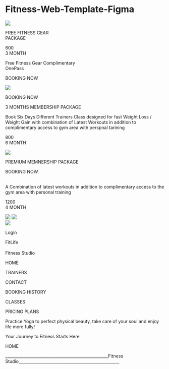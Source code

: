 # Fitness-Web-Template-Figma
<div class="home-LvB" id="114:43">
<div class="home-page-apX" id="114:3">
<div class="property-1default-heF" id="114:2">
<div class="rectangle-5-EeB" id="112:4"></div>
<div class="rectangle-5-DFD" id="114:5"></div>
</div>
</div>
<div class="rectangle-9-S7y" id="114:17"></div>
<div class="auto-group-ezyb-NXR" id="GU74bDiSK7kWtyXGQ4eZYb">
<div class="auto-group-qbm1-WNj" id="GU73aVuHFc2Fbv6kZTqBm1">
<div class="group-2-Qyu" id="114:20">
<div class="line-1-vxF" id="112:42"></div>
<div class="rectangle-6-3GB" id="112:40"></div>
<div class="rectangle-8-NJT" id="112:46"></div>
<img class="ellipse-4-6VM" src="/api/try-prod-ap-southeast-1-first-cluster/project..." id="112:47"/>
<p class="free-fitness-gear-package-bh1" id="112:49">
FREE FITNESS GEAR

<br/>
PACKAGE

</p>
<p class="month-s8j" id="112:48">
<span class="month-s8j-sub-0">
600

<br/>
</span>
<span class="month-s8j-sub-1">3 MONTH</span>
</p>
<p class="free-fitness-gear-complimentary-onepass-BSF" id="112:52">
Free Fitness Gear Complimentary

<br/>
OnePass

</p>
<div class="rectangle-10-Gib" id="112:50"></div>
<p class="booking-now-yN7" id="112:51">BOOKING NOW</p>
</div>
<div class="group-3-UZm" id="114:21">
<div class="line-1-E39" id="114:22"></div>
<div class="rectangle-6-ZbD" id="114:23"></div>
<div class="rectangle-8-VUs" id="114:25"></div>
<img class="ellipse-4-pX9" src="/api/try-prod-ap-southeast-1-first-cluster/project..." id="114:26"/>
<div class="rectangle-10-kQo" id="114:30"></div>
<p class="booking-now-FMZ" id="114:31">BOOKING NOW</p>
<p class="months-membership-package-k3R" id="114:27">3 MONTHS MEMBERSHIP PACKAGE</p>
<p class="book-six-days-different-trainers-class-designed-for-fast-weight-loss-weight-gain-with-combination-of-latest-workouts-in-addition-to-complimentary-access-to-gym-area-with-perspnal-tarining-EDV" id="114:29">Book Six Days Different Trainers Class designed for fast Weight Loss / Weight Gain with combination of Latest Workouts in addition to complimentary access to gym area with perspnal tarining</p>
<p class="month-4CX" id="114:28">
<span class="month-4CX-sub-0"></span>
<span class="month-4CX-sub-1">
800

<br/>
</span>
<span class="month-4CX-sub-2"> 6 MONTH</span>
</p>
</div>
<div class="auto-group-msdq-LpF" id="GU73m5RzHt9wxM9goZmsdq">
<div class="group-2-ea3" id="114:32">
<div class="line-1-AoH" id="114:33"></div>
<div class="rectangle-6-uks" id="114:34"></div>
<div class="rectangle-8-Rz7" id="114:36"></div>
<img class="ellipse-4-xz3" src="/api/try-prod-ap-southeast-1-first-cluster/project..." id="114:37"/>
<p class="premium-memnership-package-Vyy" id="114:38">PREMIUM MEMNERSHIP PACKAGE</p>
<div class="rectangle-10-ny5" id="114:41"></div>
<p class="booking-now-uwD" id="114:42">BOOKING NOW</p>
<p class="a-combination-of-latest-workouts-in-addition-to-complimentary-access-to-the-gym-area-with-personal-training-mCj" id="114:40">
<br/>
A Combination of latest workouts in addition to complimentary access to the gym area with personal training

</p>
<p class="month-S3y" id="114:39">
<span class="month-S3y-sub-0">
1200

<br/>
</span>
<span class="month-S3y-sub-1"> 4 MONTH</span>
</p>
</div>
<div class="group-1-Gx7" id="114:16">
<img class="arrow-1-zt7" src="/api/try-prod-ap-southeast-1-first-cluster/project..." id="114:15"/>
<img class="ellipse-3-Y8w" src="/api/try-prod-ap-southeast-1-first-cluster/project..." id="114:14"/>
</div>
</div>
</div>
<div class="auto-group-rzy7-58s" id="GU72vGVyzydvGRDVpiRzY7">
<img class="auto-group-iemm-zFq" src="/api/try-prod-ap-southeast-1-first-cluster/project..." id="GU73ABGUPcNvMN5UzaieMm"/>
<p class="login-ihd" id="114:8">Login</p>
</div>
<div class="auto-group-n8xq-3V1" id="GU73LvTZzojytd255mn8Xq">
<p class="fitlife-fitness-studio-xrs" id="112:5">
<span class="fitlife-fitness-studio-xrs-sub-0">
FitLife

<br/>
</span>
<span class="fitlife-fitness-studio-xrs-sub-1">
<br/>
Fitness Studio

</span>
</p>
<p class="home-XoV" id="112:30">HOME</p>
<p class="trainers-Tx3" id="112:31">TRAINERS</p>
<p class="contact-oFD" id="112:32">CONTACT</p>
<p class="booking-history-94B" id="112:33">BOOKING HISTORY</p>
<p class="classes-4S3" id="112:34">CLASSES</p>
</div>
<p class="pricing-plans-BWf" id="112:37">PRICING PLANS</p>
<p class="practice-yoga-to-perfect-physical-beauty-take-care-of-your-soul-and-enjoy-life-more-fully-giK" id="112:39">Practice Yoga to perfect physical beauty, take care of your soul and enjoy life more fully!</p>
<p class="your-journey-to-fitness-starts-here-ZGK" id="114:7">Your Journey to Fitness Starts Here</p>
<p class="home-FQ3" id="114:6">HOME</p>
</div>
<p class="fitness-studio-krb" id="114:19">___________________________________________________Fitness Studio__________________________________________________</p>
</div>
